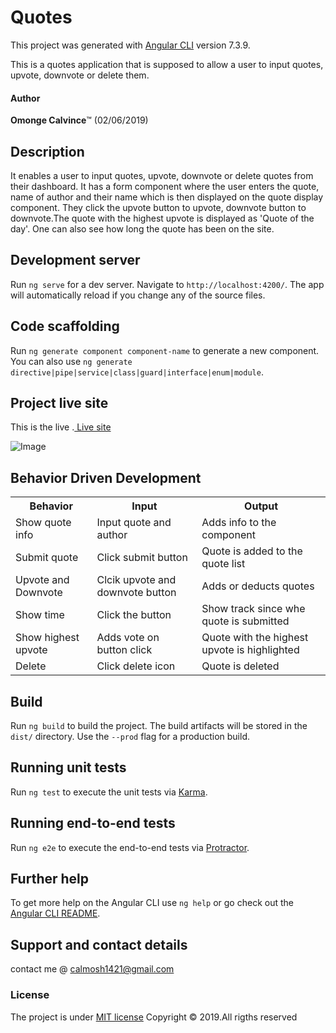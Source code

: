 # Quotes

This project was generated with [Angular CLI](https://github.com/angular/angular-cli) version 7.3.9.

This is a quotes application that is supposed to allow a user to input quotes, upvote, downvote or delete them.

#### Author

 ****Omonge Calvince****&trade; (02/06/2019)

## Description

It enables a user to input quotes, upvote, downvote or delete quotes from their dashboard.
 It has a form component where the user enters the quote, name of author and their name which is then displayed on the quote display component. They click the upvote button to upvote, downvote button to downvote.The quote with the highest upvote is displayed as 'Quote of the day'. One can also see how long the quote has been on the site.  


## Development server

Run `ng serve` for a dev server. Navigate to `http://localhost:4200/`. The app will automatically reload if you change any of the source files.

## Code scaffolding

Run `ng generate component component-name` to generate a new component. You can also use `ng generate directive|pipe|service|class|guard|interface|enum|module`.

## Project live site

  This is the live .[ Live site](https://calvince.github.io/The-Quote/)

  ![Image](https://scontent.fmba3-1.fna.fbcdn.net/v/t1.0-9/62223975_2292949850992805_1462030030317027328_n.jpg?_nc_cat=101&_nc_ht=scontent.fmba3-1.fna&oh=ba62064dbf124de172fe2187d6b301b7&oe=5D97D774)


## Behavior Driven Development
<table>
    <tr>
      <th>Behavior</th> 
      <th>Input</th> 
      <th>Output</th>   
    </tr>
    <tr>
        <td>Show quote info</td>
        <td>Input quote and author</td>
        <td>Adds info to the component</td>
    </tr>
    <tr>
        <td>Submit quote</td>
        <td>Click submit button</td>
        <td>Quote is added to the quote list</td>
    </tr>
    <tr>
        <td>Upvote and Downvote</td>
        <td>Clcik upvote and downvote button</td>    
        <td>Adds or deducts quotes</td>
    </tr>
    <tr>
        <td>Show time</td>
        <td>Click the button</td>
        <td>Show track since whe quote is submitted</td>
    </tr> 
    <tr>
        <td>Show highest upvote </td>
        <td>Adds vote on button click</td>
        <td>Quote with the highest upvote is highlighted</td>
    </tr>   
    <tr>
        <td>Delete </td>
        <td>Click delete icon</td>
        <td>Quote is deleted</td>
    </tr>
</table>


## Build

Run `ng build` to build the project. The build artifacts will be stored in the `dist/` directory. Use the `--prod` flag for a production build.

## Running unit tests

Run `ng test` to execute the unit tests via [Karma](https://karma-runner.github.io).

## Running end-to-end tests

Run `ng e2e` to execute the end-to-end tests via [Protractor](http://www.protractortest.org/).

## Further help

To get more help on the Angular CLI use `ng help` or go check out the [Angular CLI README](https://github.com/angular/angular-cli/blob/master/README.md).

## Support and contact details
contact me @ calmosh1421@gmail.com
### License
The project is under [MIT license](https://github.com/calvince/The-Quote/blob/master/LICENSE)
Copyright &copy; 2019.All rigths reserved
  
